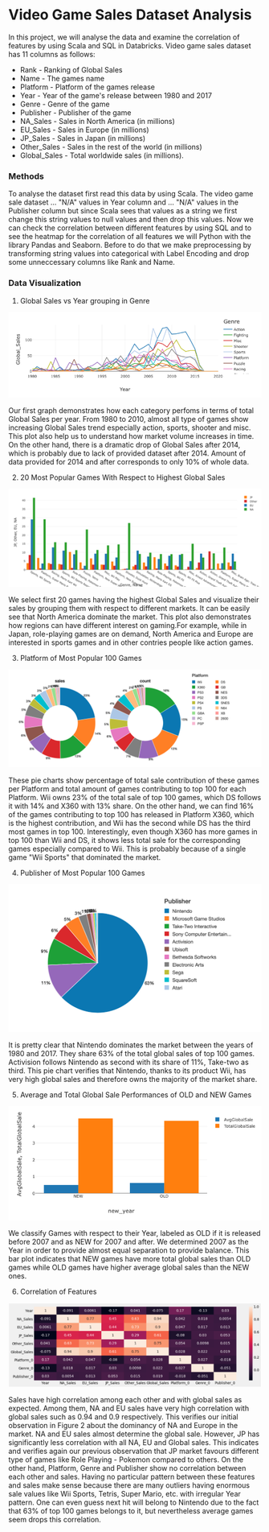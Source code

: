 # Video Game Sales Dataset Analysis
In this project, we will analyse the data and examine the correlation of features by using Scala and SQL in Databricks. Video game sales dataset has 11 columns as follows:
* Rank - Ranking of Global Sales
* Name - The games name
* Platform - Platform of the games release
* Year - Year of the game's release between 1980 and 2017
* Genre - Genre of the game
* Publisher - Publisher of the game
* NA_Sales - Sales in North America (in millions)
* EU_Sales - Sales in Europe (in millions)
* JP_Sales - Sales in Japan (in millions)
* Other_Sales - Sales in the rest of the world (in millions)
* Global_Sales - Total worldwide sales (in millions).

### Methods
To analyse the dataset first read this data by using Scala. The video game sale dataset ... "N/A" values in Year column and ... "N/A" values in the Publisher column but since Scala sees that values as a string we first change this string values to null values and then drop this values. Now we can check the correlation between different features by using SQL and to see the heatmap for the correlation of all features we will Python with the library Pandas and Seaborn. Before to do that we make preprocessing by transforming string values into categorical with Label Encoding and drop some unneccessary columns like Rank and Name.

### Data Visualization
1. Global Sales vs Year grouping in Genre

![](https://github.com/ozggnr/FinalProject_CEBD1261/blob/master/Figure_1.png)

Our first graph demonstrates how each category perfoms in terms of total Global Sales per year. From 1980 to 2010, almost all type of games show increasing Global Sales trend especially action, sports, shooter and misc. This plot also help us to understand how market volume increases in time. On the other hand, there is a dramatic drop of Global Sales after 2014, which is probably due to lack of provided dataset after 2014. Amount of data provided for 2014 and after corresponds to only 10% of whole data.

2. 20 Most Popular Games With Respect to Highest Global Sales

![](https://github.com/ozggnr/FinalProject_CEBD1261/blob/master/Figure_2.png)

We select first 20 games having the highest Global Sales and visualize their sales by grouping them with respect to different markets. It can be easily see that North America dominate the market. This plot also demonstrates how regions can have different interest on gaming.For example, while in Japan, role-playing games are on demand, North America and Europe are interested in sports games and in other contries people like action games.

3. Platform of Most Popular 100 Games

![](https://github.com/ozggnr/FinalProject_CEBD1261/blob/master/Figure_3.png)

These pie charts show percentage of total sale contribution of these games per Platform and total amount of games contributing to top 100 for each Platform. Wii owns 23% of the total sale of top 100 games, which DS follows it with 14% and X360 with 13% share. On the other hand, we can find 16% of the games contributing to top 100 has released in Platform X360, which is the highest contribution, and Wii has the second while DS has the third most games in top 100. Interestingly, even though X360 has more games in top 100 than Wii and DS, it shows less total sale for the corresponding games especially compared to Wii. This is probably because of a single game "Wii Sports" that dominated the market.

4. Publisher of Most Popular 100 Games

![](https://github.com/ozggnr/FinalProject_CEBD1261/blob/master/Figure_4.png)

It is pretty clear that Nintendo dominates the market between the years of 1980 and 2017. They share 63% of the total global sales of top 100 games. Activision follows Nintendo as second with its share of 11%, Take-two as third. This pie chart verifies that Nintendo, thanks to its product Wii, has very high global sales and therefore owns the majority of the market share.

5. Average and Total Global Sale Performances of OLD and NEW Games

![](https://github.com/ozggnr/FinalProject_CEBD1261/blob/master/Figure_5.png)

We classify Games with respect to their Year, labeled as OLD if it is released before 2007 and as NEW for 2007 and after. We determined 2007 as the Year in order to provide almost equal separation to provide balance. This bar plot indicates that NEW games have more total global sales than OLD games while OLD games have higher average global sales than the NEW ones.

6. Correlation of Features 

![](https://github.com/ozggnr/FinalProject_CEBD1261/blob/master/Heatmap.png)

Sales have high correlation among each other and with global sales as expected. Among them, NA and EU sales have very high correlation with global sales such as 0.94 and 0.9 respectively. This verifies our initial observation in Figure 2 about the dominancy of NA and Europe in the market. NA and EU sales almost determine the global sale. However, JP has significantly less correlation with all NA, EU and Global sales. This indicates and verifies again our previous observation that JP market favours different type of games like Role Playing - Pokemon compared to others. On the other hand, Platform, Genre and Publisher show no correlation between each other and sales. Having no particular pattern between these features and sales make sense because there are many outliers having enormous sale values like Wii Sports, Tetris, Super Mario, etc. with irregular Year pattern. One can even guess next hit will belong to Nintendo due to the fact that 63% of top 100 games belongs to it, but nevertheless average games seem drops this correlation.
